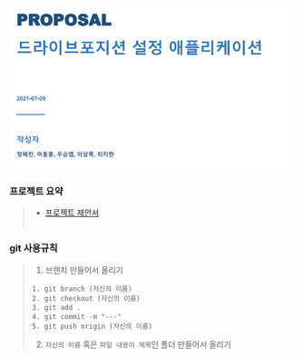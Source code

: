 <p align="center"><img src="img/1.PNG"></p>

### 프로젝트 요약

>- [프로젝트 제안서](./%EB%93%9C%EB%9D%BC%EC%9D%B4%EB%B8%8C%ED%8F%AC%EC%A7%80%EC%85%98%20%EC%84%A4%EC%A0%95%20%EC%95%A0%ED%94%8C%EB%A6%AC%EC%BC%80%EC%9D%B4%EC%85%98%20%EC%A0%9C%EC%95%88%EC%84%9C.pdf)
<br><Br>

### git 사용규칙

>1. 브랜치 만들어서 올리기
>
>```
>1. git branch (자신의 이름)
>2. git checkout (자신의 이름)
>3. git add .
>4. git commit -m "---"
>5. git push origin (자신의 이름)
>```
>2. `자신의 이름` 혹은 `파일 내용이 제목`인 폴더 만들어서 올리기